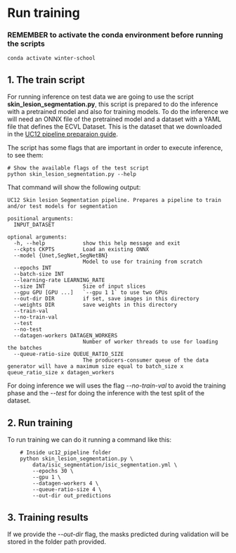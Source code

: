 # Run training

### REMEMBER to activate the conda environment before running the scripts

    conda activate winter-school

## 1. The train script
For running inference on test data we are going to use the script **skin_lesion_segmentation.py**, this script is prepared to do the inference with a pretrained model
and also for training models. To do the inference we will need an ONNX file of the pretrained model and a dataset with a YAML file that defines the ECVL Dataset. This is
the dataset that we downloaded in the [UC12 pipeline preparaion guide](00_pipeline_preparation.md).

The script has some flags that are important in order to execute inference, to see them:

    # Show the available flags of the test script
    python skin_lesion_segmentation.py --help

That command will show the following output:

    UC12 Skin lesion Segmentation pipeline. Prepares a pipeline to train and/or test models for segmentation

    positional arguments:
      INPUT_DATASET

    optional arguments:
      -h, --help            show this help message and exit
      --ckpts CKPTS         Load an existing ONNX
      --model {Unet,SegNet,SegNetBN}
                            Model to use for training from scratch
      --epochs INT
      --batch-size INT
      --learning-rate LEARNING_RATE
      --size INT            Size of input slices
      --gpu GPU [GPU ...]   `--gpu 1 1` to use two GPUs
      --out-dir DIR         if set, save images in this directory
      --weights DIR         save weights in this directory
      --train-val
      --no-train-val
      --test
      --no-test
      --datagen-workers DATAGEN_WORKERS
                            Number of worker threads to use for loading the batches
      --queue-ratio-size QUEUE_RATIO_SIZE
                            The producers-consumer queue of the data generator will have a maximum size equal to batch_size x queue_ratio_size x datagen_workers

For doing inference we will uses the flag *--no-train-val* to avoid the training phase and the *--test* for doing the inference with the test split of the dataset.

## 2. Run training
To run training we can do it running a command like this:

        # Inside uc12_pipeline folder
        python skin_lesion_segmentation.py \
            data/isic_segmentation/isic_segmentation.yml \
            --epochs 30 \
            --gpu 1 \
            --datagen-workers 4 \
            --queue-ratio-size 4 \
            --out-dir out_predictions

## 3. Training results
If we provide the *--out-dir* flag, the masks predicted during validation will be stored in the folder path provided.
